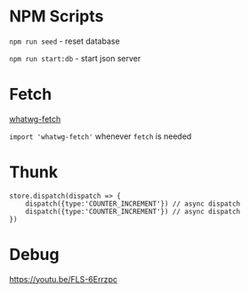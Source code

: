 # NPM Scripts

`npm run seed` - reset database

`npm run start:db` - start json server

# Fetch

[whatwg-fetch](https://github.com/github/fetch)

`import 'whatwg-fetch'` whenever `fetch` is needed

# Thunk

```
store.dispatch(dispatch => {
	dispatch({type:'COUNTER_INCREMENT'}) // async dispatch
	dispatch({type:'COUNTER_INCREMENT'}) // async dispatch
}) 
```

# Debug

https://youtu.be/FLS-6Errzpc
